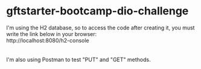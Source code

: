 # gftstarter-bootcamp-dio-challenge

I'm using the H2 database, so to access the code after creating it, you must write the link below in your browser: 
<br>
http://localhost:8080/h2-console
<br>
<br>
<br>
I'm also using Postman to test "PUT" and "GET" methods.
